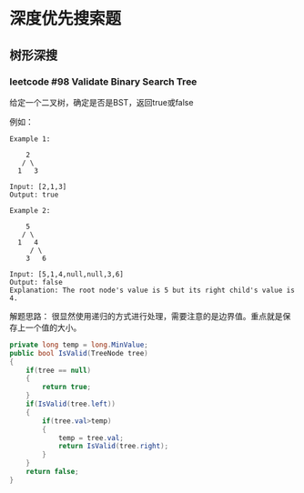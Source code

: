 # 深度优先搜索题

## 树形深搜

### leetcode #98 Validate Binary Search Tree

给定一个二叉树，确定是否是BST，返回true或false

例如：

``` shell
Example 1:

    2
   / \
  1   3

Input: [2,1,3]
Output: true

Example 2:

    5
   / \
  1   4
     / \
    3   6

Input: [5,1,4,null,null,3,6]
Output: false
Explanation: The root node's value is 5 but its right child's value is 4.
```

解题思路：
很显然使用递归的方式进行处理，需要注意的是边界值。重点就是保存上一个值的大小。

``` C#
private long temp = long.MinValue;
public bool IsValid(TreeNode tree)
{
    if(tree == null)
    {
        return true;
    }
    if(IsValid(tree.left))
    {
        if(tree.val>temp)
        {
            temp = tree.val;
            return IsValid(tree.right);
        }
    }
    return false;
}
```
